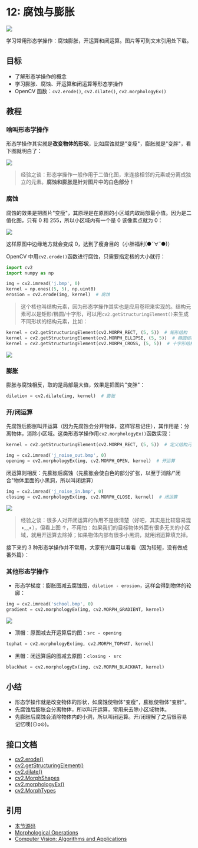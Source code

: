 # 12: 腐蚀与膨胀

![](http://cos.codec.wang/cv2_understand_morphological.jpg)

学习常用形态学操作：腐蚀膨胀，开运算和闭运算。图片等可到文末引用处下载。

## 目标

- 了解形态学操作的概念
- 学习膨胀、腐蚀、开运算和闭运算等形态学操作
- OpenCV 函数：`cv2.erode()`, `cv2.dilate()`, `cv2.morphologyEx()`

## 教程

### 啥叫形态学操作

形态学操作其实就是**改变物体的形状**，比如腐蚀就是"变瘦"，膨胀就是"变胖"，看下图就明白了：

![](http://cos.codec.wang/cv2_understand_morphological.jpg)

> 经验之谈：形态学操作一般作用于二值化图，来连接相邻的元素或分离成独立的元素。**腐蚀和膨胀是针对图片中的白色部分！**

### 腐蚀

腐蚀的效果是把图片"变瘦"，其原理是在原图的小区域内取局部最小值。因为是二值化图，只有 0 和 255，所以小区域内有一个是 0 该像素点就为 0：

![](http://cos.codec.wang/cv2_understand_erosion.jpg)

这样原图中边缘地方就会变成 0，达到了瘦身目的（小胖福利\(●ˇ∀ˇ●\)）

OpenCV 中用`cv2.erode()`函数进行腐蚀，只需要指定核的大小就行：

```python
import cv2
import numpy as np

img = cv2.imread('j.bmp', 0)
kernel = np.ones((5, 5), np.uint8)
erosion = cv2.erode(img, kernel)  # 腐蚀
```

> 这个核也叫结构元素，因为形态学操作其实也是应用卷积来实现的。结构元素可以是矩形/椭圆/十字形，可以用`cv2.getStructuringElement()`来生成不同形状的结构元素，比如：

```python
kernel = cv2.getStructuringElement(cv2.MORPH_RECT, (5, 5))  # 矩形结构
kernel = cv2.getStructuringElement(cv2.MORPH_ELLIPSE, (5, 5))  # 椭圆结构
kernel = cv2.getStructuringElement(cv2.MORPH_CROSS, (5, 5))  # 十字形结构
```

![](http://cos.codec.wang/cv2_morphological_struct_element.jpg)

### 膨胀

膨胀与腐蚀相反，取的是局部最大值，效果是把图片"变胖"：

```python
dilation = cv2.dilate(img, kernel)  # 膨胀
```

### 开/闭运算

先腐蚀后膨胀叫开运算（因为先腐蚀会分开物体，这样容易记住），其作用是：分离物体，消除小区域。这类形态学操作用`cv2.morphologyEx()`函数实现：

```python
kernel = cv2.getStructuringElement(cv2.MORPH_RECT, (5, 5))  # 定义结构元素

img = cv2.imread('j_noise_out.bmp', 0)
opening = cv2.morphologyEx(img, cv2.MORPH_OPEN, kernel)  # 开运算
```

闭运算则相反：先膨胀后腐蚀（先膨胀会使白色的部分扩张，以至于消除/"闭合"物体里面的小黑洞，所以叫闭运算）

```python
img = cv2.imread('j_noise_in.bmp', 0)
closing = cv2.morphologyEx(img, cv2.MORPH_CLOSE, kernel)  # 闭运算
```

![](http://cos.codec.wang/cv2_morphological_opening_closing.jpg)

> 经验之谈：很多人对开闭运算的作用不是很清楚（好吧，其实是比较容易混 ◑﹏◐），但看上图 ↑，不用怕：如果我们的目标物体外面有很多无关的小区域，就用开运算去除掉；如果物体内部有很多小黑洞，就用闭运算填充掉。

接下来的 3 种形态学操作并不常用，大家有兴趣可以看看（因为较短，没有做成番外篇）：

### 其他形态学操作

- 形态学梯度：膨胀图减去腐蚀图，`dilation - erosion`，这样会得到物体的轮廓：

```python
img = cv2.imread('school.bmp', 0)
gradient = cv2.morphologyEx(img, cv2.MORPH_GRADIENT, kernel)
```

![](http://cos.codec.wang/cv2_morphological_gradient.jpg)

- 顶帽：原图减去开运算后的图：`src - opening`

```python
tophat = cv2.morphologyEx(img, cv2.MORPH_TOPHAT, kernel)
```

- 黑帽：闭运算后的图减去原图：`closing - src`

```python
blackhat = cv2.morphologyEx(img, cv2.MORPH_BLACKHAT, kernel)
```

## 小结

- 形态学操作就是改变物体的形状，如腐蚀使物体"变瘦"，膨胀使物体"变胖"。
- 先腐蚀后膨胀会分离物体，所以叫开运算，常用来去除小区域物体。
- 先膨胀后腐蚀会消除物体内的小洞，所以叫闭运算。开/闭理解了之后很容易记忆噢\(⊙o⊙\)。

## 接口文档

- [cv2.erode\(\)](https://docs.opencv.org/4.0.0/d4/d86/group__imgproc__filter.html#gaeb1e0c1033e3f6b891a25d0511362aeb)
- [cv2.getStructuringElement\(\)](https://docs.opencv.org/4.0.0/d4/d86/group__imgproc__filter.html#gac342a1bb6eabf6f55c803b09268e36dc)
- [cv2.dilate\(\)](https://docs.opencv.org/4.0.0/d4/d86/group__imgproc__filter.html#ga4ff0f3318642c4f469d0e11f242f3b6c)
- [cv2.MorphShapes](https://docs.opencv.org/4.0.0/d4/d86/group__imgproc__filter.html#gac2db39b56866583a95a5680313c314ad)
- [cv2.morphologyEx\(\)](https://docs.opencv.org/4.0.0/d4/d86/group__imgproc__filter.html#ga67493776e3ad1a3df63883829375201f)
- [cv2.MorphTypes](https://docs.opencv.org/4.0.0/d4/d86/group__imgproc__filter.html#ga7be549266bad7b2e6a04db49827f9f32)

## 引用

- [本节源码](https://github.com/codecwang/OpenCV-Python-Tutorial/tree/master/12-Erode-and-Dilate)
- [Morphological Operations](http://homepages.inf.ed.ac.uk/rbf/HIPR2/morops.htm)
- [Computer Vision: Algorithms and Applications](http://szeliski.org/Book/)
